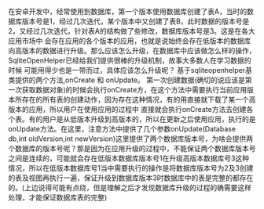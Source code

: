 在安卓开发中，经常使用到数据库，第一个版本使用数据库创建了表A，当时的数据库版本号是1，经过几次迭代，某个版本中又创建了表B，此时数据的版本号是2，又经过几次迭代，针对表A的结构做了些修改，数据库版本号是3。这是在各大应用市场中 会存在应用的各个版本的应用，也就是说始终会存在低版本的数据库向高版本的数据进行升级。那么应该怎么升级，在数据库中应该做怎么样的操作，SqliteOpenHelper已经给我们提供很棒的升级机制，故事大多数人在学习数据的时候 可能用得少也是一带而过，具体应该怎么升级呢？
基于sqliteopenhelper基类提供的两个方法,onCreate 和 onUpdate。
第一次创建数据(确切的说应该是第一次获取数据对象)的时候会执行onCreate方，在这个方法中需要执行当前应用版本所存在的所有表的创建动作，因为存在这种情况，有的用直接就下载了某一个高版本的应用，所以用户在使用应用的过程中 直接就会执行onCreate方法去创建各个表。有的用户是从低版本升级到高版本的，所以在更新之后使用应用，执行的是onUpdate方法。在这里，注意方法中提供了几个参数onUpdate(Database db,int oldVersion,int newVersion)这里提供了两个数据库版本号，为啥会提供两个数据库的版本号呢？那是因为在应用升级的过程中，不能保证两个数据库版本号之间是连续的，可能就会存在低版本数据库版本号1在升级高版本数据库号3这种情况，所以在低版本数据库号1当中需要执行的操作是将数据库版本号为2及3创建的表及视图再执行一遍，保证升级到数据库版本3时数据库中的表是完整的都存在的。(上边说得可能有点绕，但是理解之后才发现数据库升级的过程的确需要这样处理，才能保证数据库表的完整)